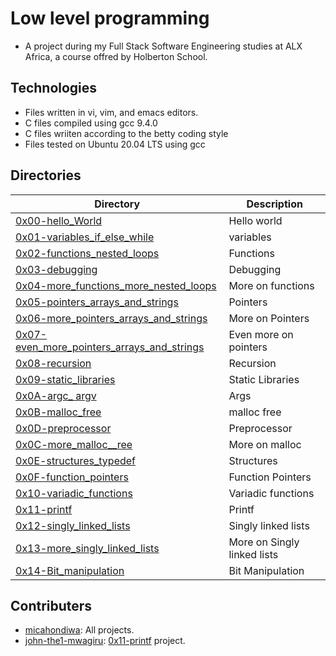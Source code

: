 # Low level programming

- A project during my Full Stack Software Engineering studies at ALX Africa, a course offred by Holberton School.

## Technologies
- Files written in vi, vim, and emacs editors. 
- C files compiled using gcc 9.4.0
- C files wriiten according to the betty coding style 
- Files tested on Ubuntu 20.04 LTS using gcc

## Directories 

| Directory  | Description |
| ---  | --- |
|[0x00-hello_World](0x00-hello_World) |Hello world|
|[0x01-variables_if_else_while](0x01-variables_if_else_while)|variables|
|[0x02-functions_nested_loops](0x02-functions_nested_loops)|Functions|
|[0x03-debugging](0x03-debugging)|Debugging|
|[0x04-more_functions_more_nested_loops](0x04-more_functions_more_nested_loops)|More on functions|
|[0x05-pointers_arrays_and_strings](0x05-pointers_arrays_and_strings)|Pointers|
|[0x06-more_pointers_arrays_and_strings](0x06-more_pointers_arrays_and_strings)|More on Pointers|
|[0x07-even_more_pointers_arrays_and_strings](0x07-even_more_pointers_arrays_and_strings)|Even more on pointers|
|[0x08-recursion](0x08-recursion)|Recursion|
|[0x09-static_libraries](0x09-static_libraries)|Static Libraries|
|[0x0A-argc_ argv](0x0A-argc_argv)|Args|
|[0x0B-malloc_free](0x0B-malloc_free)|malloc free|
|[0x0D-preprocessor](0x0D-preprocessor)|Preprocessor|
|[0x0C-more_malloc__ree](0x0C-more_malloc_free)|More on malloc|
|[0x0E-structures_typedef](0x0E-structures_typedef)|Structures|
|[0x0F-function_pointers](0x0F-function_pointers)|Function Pointers|
|[0x10-variadic_functions](0x10-variadic_functions)|Variadic functions|
|[0x11-printf](0x11.C-printf)|Printf|
|[0x12-singly_linked_lists](0x12-singly_linked_lists)|Singly linked lists|
|[0x13-more_singly_linked_lists](0x13-more_singly_linked_lists)|More on Singly linked lists|
|[0x14-Bit_manipulation](0x14-Bit_manipulation)|Bit Manipulation|


## Contributers
- [micahondiwa](github.com/micahondiwa): All projects. 
- [john-the1-mwagiru](github.com/john-the1-mwagiru): [0x11-printf](0x11-printf) project. 
